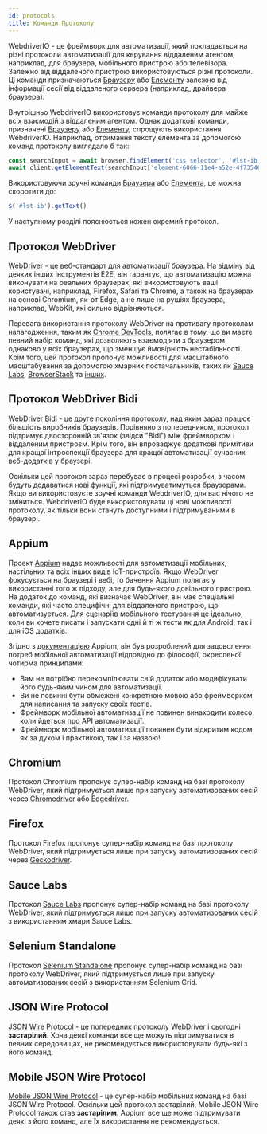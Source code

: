```yaml
---
id: protocols
title: Команди Протоколу
---
```


WebdriverIO - це фреймворк для автоматизації, який покладається на різні протоколи автоматизації для керування віддаленим агентом, наприклад, для браузера, мобільного пристрою або телевізора. Залежно від віддаленого пристрою використовуються різні протоколи. Ці команди призначаються [Браузеру](/docs/api/browser) або [Елементу](/docs/api/element) залежно від інформації сесії від віддаленого сервера (наприклад, драйвера браузера).

Внутрішньо WebdriverIO використовує команди протоколу для майже всіх взаємодій з віддаленим агентом. Однак додаткові команди, призначені [Браузеру](/docs/api/browser) або [Елементу](/docs/api/element), спрощують використання WebdriverIO. Наприклад, отримання тексту елемента за допомогою команд протоколу виглядало б так:

```js
const searchInput = await browser.findElement('css selector', '#lst-ib')
await client.getElementText(searchInput['element-6066-11e4-a52e-4f735466cecf'])
```

Використовуючи зручні команди [Браузера](/docs/api/browser) або [Елемента](/docs/api/element), це можна скоротити до:

```js
$('#lst-ib').getText()
```

У наступному розділі пояснюється кожен окремий протокол.

## Протокол WebDriver

[WebDriver](https://w3c.github.io/webdriver/#elements) - це веб-стандарт для автоматизації браузера. На відміну від деяких інших інструментів E2E, він гарантує, що автоматизацію можна виконувати на реальних браузерах, які використовують ваші користувачі, наприклад, Firefox, Safari та Chrome, а також на браузерах на основі Chromium, як-от Edge, а не лише на рушіях браузера, наприклад, WebKit, які сильно відрізняються.

Перевага використання протоколу WebDriver на противагу протоколам налагодження, таким як [Chrome DevTools](https://w3c.github.io/webdriver/#elements), полягає в тому, що ви маєте певний набір команд, які дозволяють взаємодіяти з браузером однаково у всіх браузерах, що зменшує ймовірність нестабільності. Крім того, цей протокол пропонує можливості для масштабного масштабування за допомогою хмарних постачальників, таких як [Sauce Labs](https://saucelabs.com/), [BrowserStack](https://www.browserstack.com/) та [інших](https://github.com/christian-bromann/awesome-selenium#cloud-services).

## Протокол WebDriver Bidi

[WebDriver Bidi](https://w3c.github.io/webdriver-bidi/) - це друге покоління протоколу, над яким зараз працює більшість виробників браузерів. Порівняно з попередником, протокол підтримує двосторонній зв'язок (звідси "Bidi") між фреймворком і віддаленим пристроєм. Крім того, він впроваджує додаткові примітиви для кращої інтроспекції браузера для кращої автоматизації сучасних веб-додатків у браузері.

Оскільки цей протокол зараз перебуває в процесі розробки, з часом будуть додаватися нові функції, які підтримуватимуться браузерами. Якщо ви використовуєте зручні команди WebdriverIO, для вас нічого не зміниться. WebdriverIO буде використовувати ці нові можливості протоколу, як тільки вони стануть доступними і підтримуваними в браузері.

## Appium

Проект [Appium](https://appium.io/) надає можливості для автоматизації мобільних, настільних та всіх інших видів IoT-пристроїв. Якщо WebDriver фокусується на браузері і вебі, то бачення Appium полягає у використанні того ж підходу, але для будь-якого довільного пристрою. На додаток до команд, які визначає WebDriver, він має спеціальні команди, які часто специфічні для віддаленого пристрою, що автоматизується. Для сценаріїв мобільного тестування це ідеально, коли ви хочете писати і запускати одні й ті ж тести як для Android, так і для iOS додатків.

Згідно з [документацією](https://appium.github.io/appium.io/docs/en/about-appium/intro/?lang=en) Appium, він був розроблений для задоволення потреб мобільної автоматизації відповідно до філософії, окресленої чотирма принципами:

- Вам не потрібно перекомпілювати свій додаток або модифікувати його будь-яким чином для автоматизації.
- Ви не повинні бути обмежені конкретною мовою або фреймворком для написання та запуску своїх тестів.
- Фреймворк мобільної автоматизації не повинен винаходити колесо, коли йдеться про API автоматизації.
- Фреймворк мобільної автоматизації повинен бути відкритим кодом, як за духом і практикою, так і за назвою!

## Chromium

Протокол Chromium пропонує супер-набір команд на базі протоколу WebDriver, який підтримується лише при запуску автоматизованих сесій через [Chromedriver](https://chromedriver.chromium.org/chromedriver-canary) або [Edgedriver](https://developer.microsoft.com/fr-fr/microsoft-edge/tools/webdriver).

## Firefox

Протокол Firefox пропонує супер-набір команд на базі протоколу WebDriver, який підтримується лише при запуску автоматизованих сесій через [Geckodriver](https://github.com/mozilla/geckodriver).

## Sauce Labs

Протокол [Sauce Labs](https://saucelabs.com/) пропонує супер-набір команд на базі протоколу WebDriver, який підтримується лише при запуску автоматизованих сесій з використанням хмари Sauce Labs.

## Selenium Standalone

Протокол [Selenium Standalone](https://www.selenium.dev/documentation/grid/advanced_features/endpoints/) пропонує супер-набір команд на базі протоколу WebDriver, який підтримується лише при запуску автоматизованих сесій з використанням Selenium Grid.

## JSON Wire Protocol

[JSON Wire Protocol](https://www.selenium.dev/documentation/legacy/json_wire_protocol/) - це попередник протоколу WebDriver і сьогодні __застарілий__. Хоча деякі команди все ще можуть підтримуватися в певних середовищах, не рекомендується використовувати будь-які з його команд.

## Mobile JSON Wire Protocol

[Mobile JSON Wire Protocol](https://github.com/SeleniumHQ/mobile-spec/blob/master/spec-draft.md) - це супер-набір мобільних команд на базі JSON Wire Protocol. Оскільки цей протокол застарілий, Mobile JSON Wire Protocol також став __застарілим__. Appium все ще може підтримувати деякі з його команд, але їх використання не рекомендується.